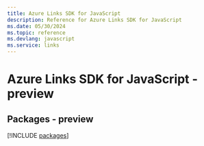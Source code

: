 ```yaml
---
title: Azure Links SDK for JavaScript
description: Reference for Azure Links SDK for JavaScript
ms.date: 05/30/2024
ms.topic: reference
ms.devlang: javascript
ms.service: links
---
```

# Azure Links SDK for JavaScript - preview
## Packages - preview
[!INCLUDE [packages](links-index.md)]